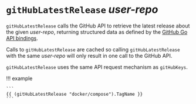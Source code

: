 # `gitHubLatestRelease` *user-repo*

`gitHubLatestRelease` calls the GitHub API to retrieve the latest release about
the given *user-repo*, returning structured data as defined by the [GitHub Go
API
bindings](https://pkg.go.dev/github.com/google/go-github/v41/github#RepositoryRelease).

Calls to `gitHubLatestRelease` are cached so calling `gitHubLatestRelease` with
the same *user-repo* will only result in one call to the GitHub API.

`gitHubLatestRelease` uses the same API request mechanism as `gitHubKeys`.

!!! example

    ```
    {{ (gitHubLatestRelease "docker/compose").TagName }}
    ```
